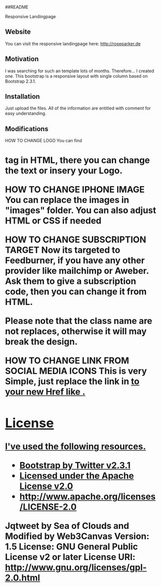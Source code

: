 ##README

Responsive Landingpage

## Website

You can visit the responsive landingpage here: http://roseparker.de

## Motivation

I was searching for such an template lots of months. Therefore... I created one. This bootstrap is a responsive layout with single column based on Bootstrap 2.3.1.

## Installation

Just upload the files. All of the information are entitled with comment for easy understanding. 

## Modifications

HOW TO CHANGE LOGO
You can find <h1> tag in HTML, there you can change the text or insery your Logo.

HOW TO CHANGE IPHONE IMAGE
You can replace the images in "images" folder. You can also adjust HTML or CSS if needed

HOW TO CHANGE SUBSCRIPTION TARGET
Now its targeted to Feedburner, if you have any other provider like mailchimp or Aweber. Ask them to give a subscription code, then you can change it from HTML. 

Please note that the class name are not replaces, otherwise it will may break the design.

HOW TO CHANGE LINK FROM SOCIAL MEDIA ICONS
This is very Simple, just replace the link in <a href="www.web3canvas.com"> to your new Href like <a href="www.facebook.com/myurl">.

## License

I've used the following resources.

 * Bootstrap by Twitter v2.3.1
 * Licensed under the Apache License v2.0
 * http://www.apache.org/licenses/LICENSE-2.0

Jqtweet by Sea of Clouds and Modified by Web3Canvas
Version: 1.5
License: GNU General Public License v2 or later
License URI: http://www.gnu.org/licenses/gpl-2.0.html